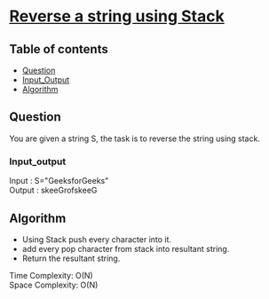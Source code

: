 # [Reverse a string using Stack](https://practice.geeksforgeeks.org/problems/reverse-a-string-using-stack/1)

## Table of contents

- [Question](#question)
- [Input_Output](#input_output)
- [Algorithm](#algorithm)

## Question
You are given a string S, the task is to reverse the string using stack.

### Input_output
Input : S="GeeksforGeeks" </br>
Output : skeeGrofskeeG

## Algorithm
 
- Using Stack push every character into it.
- add every pop character from stack into resultant string.
- Return the resultant string.

Time Complexity: O(N)  </br>
Space Complexity: O(N)
